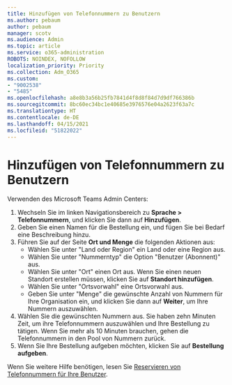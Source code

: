 ```yaml
---
title: Hinzufügen von Telefonnummern zu Benutzern
ms.author: pebaum
author: pebaum
manager: scotv
ms.audience: Admin
ms.topic: article
ms.service: o365-administration
ROBOTS: NOINDEX, NOFOLLOW
localization_priority: Priority
ms.collection: Adm_O365
ms.custom:
- "9002538"
- "5485"
ms.openlocfilehash: a8e8b3a56b25fb7841d4f8d8f84d7d9df766386b
ms.sourcegitcommit: 8bc60ec34bc1e40685e3976576e04a2623f63a7c
ms.translationtype: HT
ms.contentlocale: de-DE
ms.lasthandoff: 04/15/2021
ms.locfileid: "51822022"
---
```

# <a name="adding-phone-numbers-to-users"></a>Hinzufügen von Telefonnummern zu Benutzern

Verwenden des Microsoft Teams Admin Centers:

1. Wechseln Sie im linken Navigationsbereich zu **Sprache > Telefonnummern**, und klicken Sie dann auf **Hinzufügen**.
2. Geben Sie einen Namen für die Bestellung ein, und fügen Sie bei Bedarf eine Beschreibung hinzu.
3. Führen Sie auf der Seite **Ort und Menge** die folgenden Aktionen aus:
    - Wählen Sie unter "Land oder Region" ein Land oder eine Region aus.
    - Wählen Sie unter "Nummerntyp" die Option "Benutzer (Abonnent)" aus.
    - Wählen Sie unter "Ort" einen Ort aus. Wenn Sie einen neuen Standort erstellen müssen, klicken Sie auf **Standort hinzufügen**.
    - Wählen Sie unter "Ortsvorwahl" eine Ortsvorwahl aus.
    - Geben Sie unter "Menge" die gewünschte Anzahl von Nummern für Ihre Organisation ein, und klicken Sie dann auf **Weiter**, um Ihre Nummern auszuwählen.
4. Wählen Sie die gewünschten Nummern aus. Sie haben zehn Minuten Zeit, um ihre Telefonnummern auszuwählen und Ihre Bestellung zu tätigen. Wenn Sie mehr als 10 Minuten brauchen, gehen die Telefonnummern in den Pool von Nummern zurück.
5. Wenn Sie Ihre Bestellung aufgeben möchten, klicken Sie auf **Bestellung aufgeben**.

Wenn Sie weitere Hilfe benötigen, lesen Sie [Reservieren von Telefonnummern für Ihre Benutzer](https://docs.microsoft.com/microsoftteams/getting-phone-numbers-for-your-users).
